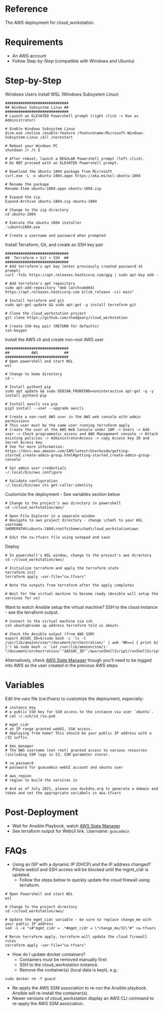 # Reference
The AWS deployment for cloud_workstation.

# Requirements
- An AWS account
- Follow Step-by-Step (compatible with Windows and Ubuntu)

# Step-by-Step 
Windows Users install WSL (Windows Subsystem Linux)
```
#############################
## Windows Subsystem Linux ##
#############################
# Launch an ELEVATED Powershell prompt (right click -> Run as Administrator)

# Enable Windows Subsystem Linux
dism.exe /online /enable-feature /featurename:Microsoft-Windows-Subsystem-Linux /all /norestart

# Reboot your Windows PC
shutdown /r /t 5

# After reboot, launch a REGULAR Powershell prompt (left click).
# Do NOT proceed with an ELEVATED Powershell prompt.

# Download the Ubuntu 1804 package from Microsoft
curl.exe -L -o ubuntu-1804.appx https://aka.ms/wsl-ubuntu-1804
 
# Rename the package
Rename-Item ubuntu-1804.appx ubuntu-1804.zip
 
# Expand the zip
Expand-Archive ubuntu-1804.zip ubuntu-1804
 
# Change to the zip directory
cd ubuntu-1804
 
# Execute the ubuntu 1804 installer
.\ubuntu1804.exe
 
# Create a username and password when prompted
```
Install Terraform, Git, and create an SSH key pair
```
#############################
##  Terraform + Git + SSH  ##
#############################
# Add terraform's apt key (enter previously created password at prompt)
curl -fsSL https://apt.releases.hashicorp.com/gpg | sudo apt-key add -
 
# Add terraform's apt repository
sudo apt-add-repository "deb [arch=amd64] https://apt.releases.hashicorp.com $(lsb_release -cs) main"
 
# Install terraform and git
sudo apt-get update && sudo apt-get -y install terraform git
 
# Clone the cloud_workstation project
git clone https://github.com/chadgeary/cloud_workstation

# Create SSH key pair (RETURN for defaults)
ssh-keygen
```

Install the AWS cli and create non-root AWS user
```
#############################
##          AWS            ##
#############################
# Open powershell and start WSL
wsl

# Change to home directory
cd ~

# Install python3 pip
sudo apt update && sudo DEBIAN_FRONTEND=noninteractive apt-get -q -y install python3-pip

# Install awscli via pip
pip3 install --user --upgrade awscli

# Create a non-root AWS user in the AWS web console with admin permissions
# This user must be the same user running terraform apply
# Create the user at the AWS Web Console under IAM -> Users -> Add user -> Check programmatic access and AWS Management console -> Attach existing policies -> AdministratorAccess -> copy Access key ID and Secret Access key
# See for more information: https://docs.aws.amazon.com/IAM/latest/UserGuide/getting-started_create-admin-group.html#getting-started_create-admin-group-console

# Set admin user credentials
~/.local/bin/aws configure

# Validate configuration
~/.local/bin/aws sts get-caller-identity 
```

Customize the deployment - See variables section below
```
# Change to the project's aws directory in powershell
cd ~/cloud_workstation/aws/

# Open File Explorer in a separate window
# Navigate to aws project directory - change \chad\ to your WSL username
%HOMEPATH%\ubuntu-1804\rootfs\home\chad\cloud_workstation\aws

# Edit the cw.tfvars file using notepad and save
```

Deploy
```
# In powershell's WSL window, change to the project's aws directory
cd ~/cloud_workstation/aws/

# Initialize terraform and apply the terraform state
terraform init
terraform apply -var-file="cw.tfvars"

# Note the outputs from terraform after the apply completes

# Wait for the virtual machine to become ready (Ansible will setup the services for us)
```

Want to watch Ansible setup the virtual machine? SSH to the cloud instance - see the terraform output.
```
# Connect to the virtual machine via ssh
ssh ubuntu@<some ip address terraform told us about>

# Check the Ansible output (from AWS SSM)
export ASSOC_ID=$(sudo bash -c 'ls -t /var/lib/amazon/ssm/*/document/orchestration/' | awk 'NR==1 { print $1 }') && sudo bash -c 'cat /var/lib/amazon/ssm/i-*/document/orchestration/'"$ASSOC_ID"'/awsrunShellScript/runShellScript/stdout'
```

Alternatively, check [AWS State Manager](https://console.aws.amazon.com/systems-manager/state-manager) though you'll need to be logged into AWS as the user created in the previous AWS steps. 

# Variables
Edit the vars file (cw.tfvars) to customize the deployment, especially:
```
# instance_key
# a public SSH key for SSH access to the instance via user `ubuntu`.
# cat ~/.ssh/id_rsa.pub

# mgmt_cidr
# an IP range granted webUI, SSH access.
# deploying from home? This should be your public IP address with a /32 suffix.

# kms_manager
# The AWS username (not root) granted access to various resources (including SSM logs in S3, SSM parameter store).

# cw_password
# password for guacadmin webUI account and ubuntu user

# aws_region
# region to build the services in

# And as of July 2021, please use duckdns.org to generate a domain and token and set the appropriate variabels in aws.tfvars
```

# Post-Deployment
- Wait for Ansible Playbook, watch [AWS State Manager](https://console.aws.amazon.com/systems-manager/state-manager)
- See terraform output for WebUI link. Username: `guacadmin`

# FAQs
- Using an ISP with a dynamic IP (DHCP) and the IP address changed? Pihole webUI and SSH access will be blocked until the mgmt_cidr is updated.
  - Follow the steps below to quickly update the cloud firewall using terraform.

```
# Open Powershell and start WSL
wsl

# Change to the project directory
cd ~/cloud_workstation/aws/

# Update the mgmt_cidr variable - be sure to replace change_me with your public IP address
sed -i -e "s#^mgmt_cidr = .*#mgmt_cidr = \"change_me/32\"#" cw.tfvars

# Rerun terraform apply, terraform will update the cloud firewall rules
terraform apply -var-file="cw.tfvars"
```

- How do I update docker containers?
  - Containers must be removed manually first:
  - SSH to the cloud_workstation instance.
  - Remove the container(s) (local data is kept), e.g.:
```
sudo docker rm -f guacd
```
  - Re-apply the AWS SSM association to re-run the Ansible playbook. Ansible will re-install the container(s). 
  - Newer versions of cloud_workstation display an AWS CLI command to re-apply the AWS SSM association.
